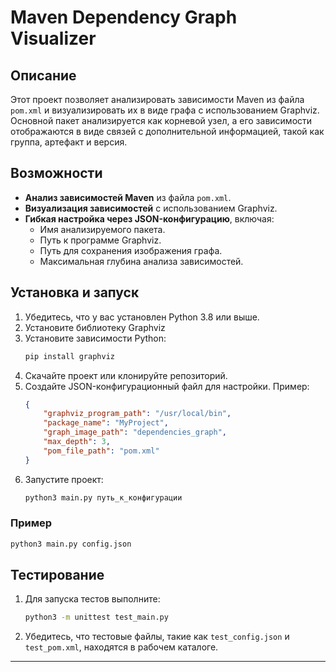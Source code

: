 # Maven Dependency Graph Visualizer

## Описание
Этот проект позволяет анализировать зависимости Maven из файла `pom.xml` и визуализировать их в виде графа с использованием Graphviz. Основной пакет анализируется как корневой узел, а его зависимости отображаются в виде связей с дополнительной информацией, такой как группа, артефакт и версия.

## Возможности
- **Анализ зависимостей Maven** из файла `pom.xml`.
- **Визуализация зависимостей** с использованием Graphviz.
- **Гибкая настройка через JSON-конфигурацию**, включая:
  - Имя анализируемого пакета.
  - Путь к программе Graphviz.
  - Путь для сохранения изображения графа.
  - Максимальная глубина анализа зависимостей.

## Установка и запуск
1. Убедитесь, что у вас установлен Python 3.8 или выше.
2. Установите библиотеку Graphviz 
3. Установите зависимости Python:
   ```zsh
   pip install graphviz
   ```
4. Скачайте проект или клонируйте репозиторий.
5. Создайте JSON-конфигурационный файл для настройки. Пример:
   ```json
   {
       "graphviz_program_path": "/usr/local/bin",
       "package_name": "MyProject",
       "graph_image_path": "dependencies_graph",
       "max_depth": 3,
       "pom_file_path": "pom.xml"
   }
   ```
6. Запустите проект:
   ```zsh
   python3 main.py путь_к_конфигурации
   ```

### Пример
```zsh
python3 main.py config.json
```

## Тестирование
1. Для запуска тестов выполните:
   ```zsh
   python3 -m unittest test_main.py
   ```
2. Убедитесь, что тестовые файлы, такие как `test_config.json` и `test_pom.xml`, находятся в рабочем каталоге.

---
